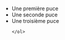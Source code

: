 <!DOCTYPE html>
<html>
<head></head>
<body>
    <ul>
        <li>Une première puce</li>
        <li>Une seconde puce</li>
        <li>Une troisième puce</li>
    </ul>
    <ol>
        
    </ol>

</body>


</html>